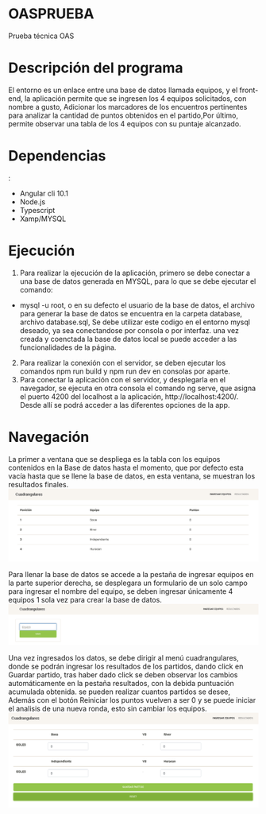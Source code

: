 # OASPRUEBA
Prueba técnica OAS
# Descripción del programa 

El entorno es un enlace entre una base de datos llamada equipos, y el front-end, la aplicación permite que se ingresen los 4 equipos solicitados, con nombre a gusto, Adicionar los marcadores de los encuentros pertinentes para analizar la cantidad de puntos obtenidos en el partido,Por último, permite observar una tabla de los 4 equipos con su puntaje alcanzado.

# Dependencias
: 
  - Angular cli 10.1
  - Node.js
  - Typescript
  - Xamp/MYSQL

# Ejecución

1. Para realizar la ejecución de la aplicación, primero se debe conectar a una base de datos generada en MYSQL, para lo que se debe ejecutar el comando:
- mysql -u root, o en su defecto el usuario de la base de datos, el archivo para generar la base de datos se encuentra en la carpeta database, archivo database.sql, Se debe utilizar este codigo en el entorno mysql deseado, ya sea conectandose por consola o por interfaz. una vez creada y coenctada la base de datos local se puede acceder a las funcionalidades de la página.
2. Para realizar la conexión con el servidor, se deben ejecutar los comandos npm run build y npm run dev en consolas por aparte.
3. Para conectar la aplicación con el servidor, y desplegarla en el navegador, se ejecuta en otra consola el comando ng serve, que asigna el puerto 4200 del localhost a la aplicación, http://localhost:4200/. Desde allí se podrá acceder a las diferentes opciones de la app.


# Navegación
La primer a ventana que se despliega es la tabla con los equipos contenidos en la Base de datos hasta el momento, que por defecto esta vacía hasta que se llene la base de datos, en esta ventana, se muestran los resultados finales.
![alt text](https://github.com/CristianDavidSanchez/OASPRUEBA/blob/master/resultados.png)

Para llenar la base de datos se accede a la pestaña de ingresar equipos en la parte superior derecha, se desplegara un formulario de un solo campo para ingresar el nombre del equipo, se deben ingresar únicamente 4 equipos 1 sola vez para crear la base de datos.
![Ingreso](https://github.com/CristianDavidSanchez/OASPRUEBA/blob/master/ingreso_equipos.png)

Una vez ingresados los datos, se debe dirigir al menú cuadrangulares, donde se podrán ingresar los resultados de los partidos, dando click en Guardar partido, tras haber dado click se deben observar los cambios automáticamente en la pestaña resultados, con la debida puntuación acumulada obtenida. se pueden realizar cuantos partidos se desee, Además con el botón Reiniciar los puntos vuelven a ser 0 y se puede iniciar el analisis de una nueva ronda, esto sin cambiar los equipos.
![alt text](https://github.com/CristianDavidSanchez/OASPRUEBA/blob/master/cuadrangular.png)




